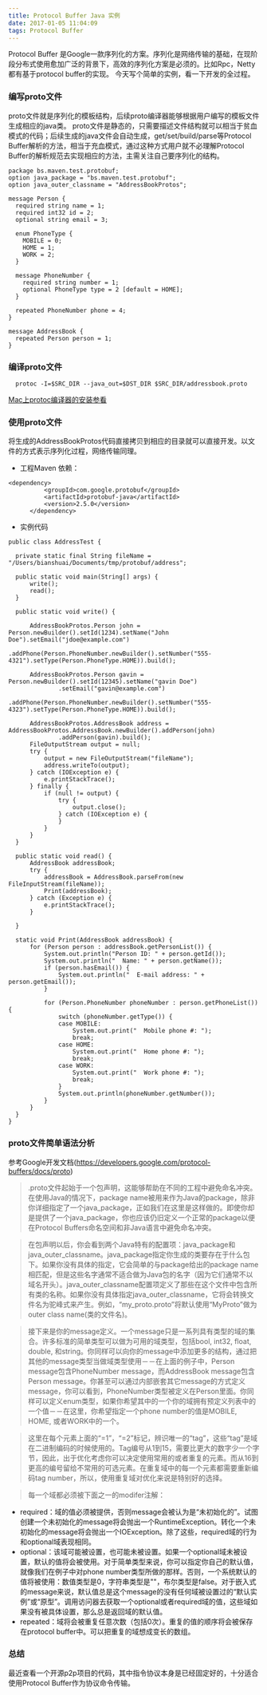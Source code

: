 ```yaml
---
title: Protocol Buffer Java 实例
date: 2017-01-05 11:04:09
tags: Protocol Buffer
---
```

Protocol Buffer 是Google一款序列化的方案。序列化是网络传输的基础，在现阶段分布式使用愈加广泛的背景下，高效的序列化方案是必须的。比如Rpc，Netty都有基于protocol buffer的实现。
今天写个简单的实例，看一下开发的全过程。

### 编写proto文件
  proto文件就是序列化的模板结构，后续proto编译器能够根据用户编写的模板文件生成相应的java类。
  proto文件是静态的，只需要描述文件结构就可以相当于贫血模式的代码；后续生成的java文件会自动生成，get/set/build/parse等Protocol Buffer解析的方法，相当于充血模式，通过这种方式用户就不必理解Protocol Buffer的解析规范去实现相应的方法，主需关注自己要序列化的结构。
  ```
  package bs.maven.test.protobuf;
  option java_package = "bs.maven.test.protobuf";
  option java_outer_classname = "AddressBookProtos";
  
  message Person {
    required string name = 1;
    required int32 id = 2;
    optional string email = 3;
  
    enum PhoneType {
      MOBILE = 0;
      HOME = 1;
      WORK = 2;
    }
  
    message PhoneNumber {
      required string number = 1;
      optional PhoneType type = 2 [default = HOME];
    }
  
    repeated PhoneNumber phone = 4;
  }
  
  message AddressBook {
    repeated Person person = 1;
  }
  ```
### 编译proto文件
```
  protoc -I=$SRC_DIR --java_out=$DST_DIR $SRC_DIR/addressbook.proto
```
[Mac上protoc编译器的安装参看](http://my.oschina.net/KingPan/blog/283881?fromerr=8vajR5S9)

### 使用proto文件

  将生成的AddressBookProtos代码直接拷贝到相应的目录就可以直接开发。以文件的方式表示序列化过程，网络传输同理。
  * 工程Maven 依赖：
  ```
  <dependency>
			<groupId>com.google.protobuf</groupId>
			<artifactId>protobuf-java</artifactId>
			<version>2.5.0</version>
		</dependency>
  ```
  * 实例代码
  ```
  public class AddressTest {

	private static final String fileName = "/Users/bianshuai/Documents/tmp/protobuf/address";

	public static void main(String[] args) {
		write();
		read();
	}

	public static void write() {

		AddressBookProtos.Person john = Person.newBuilder().setId(1234).setName("John Doe").setEmail("jdoe@example.com")
				.addPhone(Person.PhoneNumber.newBuilder().setNumber("555-4321").setType(Person.PhoneType.HOME)).build();

		AddressBookProtos.Person gavin = Person.newBuilder().setId(12345).setName("gavin Doe")
				.setEmail("gavin@example.com")
				.addPhone(Person.PhoneNumber.newBuilder().setNumber("555-4323").setType(Person.PhoneType.HOME)).build();

		AddressBookProtos.AddressBook address = AddressBookProtos.AddressBook.newBuilder().addPerson(john)
				.addPerson(gavin).build();
		FileOutputStream output = null;
		try {
			output = new FileOutputStream("fileName");
			address.writeTo(output);
		} catch (IOException e) {
			e.printStackTrace();
		} finally {
			if (null != output) {
				try {
					output.close();
				} catch (IOException e) {
				}
			}
		}
	}

	public static void read() {
		AddressBook addressBook;
		try {
			addressBook = AddressBook.parseFrom(new FileInputStream(fileName));
			Print(addressBook);
		} catch (Exception e) {
			e.printStackTrace();
		}

	}

	static void Print(AddressBook addressBook) {
		for (Person person : addressBook.getPersonList()) {
			System.out.println("Person ID: " + person.getId());
			System.out.println("  Name: " + person.getName());
			if (person.hasEmail()) {
				System.out.println("  E-mail address: " + person.getEmail());
			}

			for (Person.PhoneNumber phoneNumber : person.getPhoneList()) {
				switch (phoneNumber.getType()) {
				case MOBILE:
					System.out.print("  Mobile phone #: ");
					break;
				case HOME:
					System.out.print("  Home phone #: ");
					break;
				case WORK:
					System.out.print("  Work phone #: ");
					break;
				}
				System.out.println(phoneNumber.getNumber());
			}
		}
	}
}
  ```
  
### proto文件简单语法分析
参考Google开发文档(https://developers.google.com/protocol-buffers/docs/proto)

> .proto文件起始于一个包声明，这能够帮助在不同的工程中避免命名冲突。在使用Java的情况下，package name被用来作为Java的package，除非你详细指定了一个java_package，正如我们在这里是这样做的。即使你却是提供了一个java_package，你也应该仍旧定义一个正常的package以便在Protocol Buffers命名空间和非Java语言中避免命名冲突。

> 在包声明以后，你会看到两个Java特有的配置项：java_package和java_outer_classname。java_package指定你生成的类要存在于什么包下。如果你没有具体的指定，它会简单的与package给出的package name相匹配，但是这些名字通常不适合做为Java包的名字（因为它们通常不以域名开头）。java_outer_classname配置项定义了那些在这个文件中包含所有类的名称。如果你没有具体指定java_outer_classname，它将会转换文件名为驼峰式来产生。例如，“my_proto.proto”将默认使用“MyProto”做为outer class name(类的文件名)。

> 接下来是你的message定义。一个message只是一系列具有类型的域的集合。许多标准的简单类型可以做为可用的域类型，包括bool, int32, float, double, 和string。你同样可以向你的message中添加更多的结构，通过把其他的message类型当做域类型使用－－在上面的例子中，Person message包含PhoneNumber message，而AddressBook message包含Person message。你甚至可以通过内部嵌套其它message的方式定义message，你可以看到，PhoneNumber类型被定义在Person里面。你同样可以定义enum类型，如果你希望其中的一个你的域拥有预定义列表中的一个值－－在这里，你希望指定一个phone number的值是MOBILE, HOME, 或者WORK中的一个。

> 这里在每个元素上面的“=1”，“=2”标记，辨识唯一的“tag”，这些“tag”是域在二进制编码的时候使用的。Tag编号从1到15，需要比更大的数字少一个字节，因此，出于优化考虑你可以决定使用常用的或者重复的元素。而从16到更高的编号留给不常用的可选元素。在重复域中的每一个元素都需要重新编码tag number，所以，使用重复域对优化来说是特别好的选择。

> 每一个域都必须被下面之一的modifer注解：
* required：域的值必须被提供，否则message会被认为是“未初始化的”。试图创建一个未初始化的message将会抛出一个RuntimeException。转化一个未初始化的message将会抛出一个IOException。除了这些，required域的行为和optional域表现相同。
* optional：该域可能被设置，也可能未被设置。如果一个optional域未被设置，默认的值将会被使用。对于简单类型来说，你可以指定你自己的默认值，就像我们在例子中对phone number类型所做的那样。否则，一个系统默认的值将被使用：数值类型是0，字符串类型是""，布尔类型是false。对于嵌入式的message来说，默认值总是这个message的没有任何域被设置过的“默认实例”或“原型”。调用访问器去获取一个optional或者required域的值，这些域如果没有被具体设置，那么总是返回域的默认值。
* repeated：域将会被重复任意次数（包括0次）。重复的值的顺序将会被保存在protocol buffer中。可以把重复的域想成变长的数组。 
  
  
### 总结
最近查看一个开源p2p项目的代码，其中指令协议本身是已经固定好的，十分适合使用Protocol Buffer作为协议命令传输。
